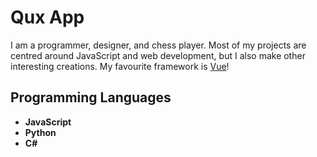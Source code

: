 # Qux App
I am a programmer, designer, and chess player. Most of my projects are centred around JavaScript and web development, but I also make other interesting creations. My favourite framework is [Vue](https://github.com/vuejs)!

## Programming Languages
- **JavaScript**
- **Python**
- **C#**
